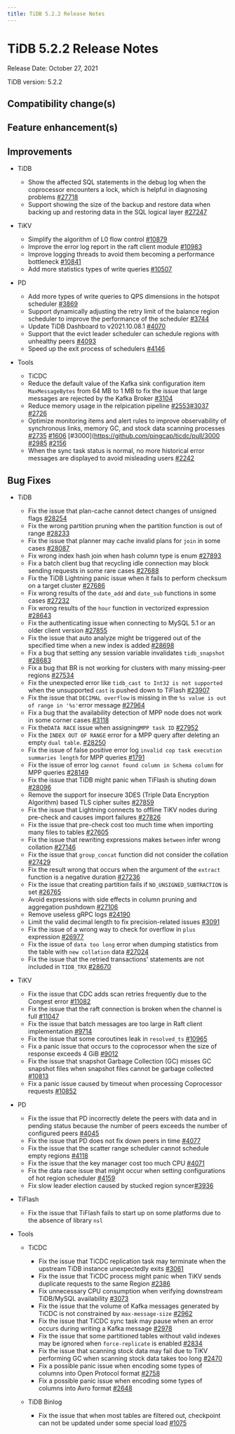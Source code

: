 ```yaml
---
title: TiDB 5.2.2 Release Notes
---
```


# TiDB 5.2.2 Release Notes

Release Date: October 27, 2021

TiDB version: 5.2.2

## Compatibility change(s)

## Feature enhancement(s)

## Improvements

+ TiDB

    - Show the affected SQL statements in the debug log when the coprocessor encounters a lock, which is helpful in diagnosing problems [#27718](https://github.com/pingcap/tidb/issues/27718)
    - Support showing the size of the backup and restore data when backing up and restoring data in the SQL logical layer [#27247](https://github.com/pingcap/tidb/issues/27247)

+ TiKV

    - Simplify the algorithm of L0 flow control [#10879](https://github.com/tikv/tikv/issues/10879)
    - Improve the error log report in the raft client module [#10983](https://github.com/tikv/tikv/pull/10983)
    - Improve logging threads to avoid them becoming a performance bottleneck [#10841](https://github.com/tikv/tikv/issues/10841)
    - Add more statistics types of write queries [#10507](https://github.com/tikv/tikv/issues/10507)

+ PD

    - Add more types of write queries to QPS dimensions in the hotspot scheduler [#3869](https://github.com/tikv/pd/issues/3869)
    - Support dynamically adjusting the retry limit of the balance region scheduler to improve the performance of the scheduler [#3744](https://github.com/tikv/pd/issues/3744)
    - Update TiDB Dashboard to v2021.10.08.1 [#4070](https://github.com/tikv/pd/pull/4070)
    - Support that the evict leader scheduler can schedule regions with unhealthy peers [#4093](https://github.com/tikv/pd/issues/4093) 
    - Speed up the exit process of schedulers [#4146](https://github.com/tikv/pd/issues/4146)

+ Tools

    + TiCDC
    - Reduce the default value of the Kafka sink configuration item `MaxMessageBytes` from 64 MB to 1 MB to fix the issue that large messages are rejected by the Kafka Broker [#3104](https://github.com/pingcap/ticdc/pull/3104)
    - Reduce memory usage in the relpication pipeline [#2553](https://github.com/pingcap/ticdc/issues/2553)[#3037](https://github.com/pingcap/ticdc/pull/3037) [#2726](https://github.com/pingcap/ticdc/pull/2726) 
    - Optimize monitoring items and alert rules to improve observability of synchronous links, memory GC, and stock data scanning processes [#2735](https://github.com/pingcap/ticdc/pull/2735) [#1606](https://github.com/pingcap/ticdc/issues/1606) [#3000](https://github.com/pingcap/ticdc/pull/3000 [#2985](https://github.com/pingcap/ticdc/issues/2985) [#2156](https://github.com/pingcap/ticdc/issues/2156)
    - When the sync task status is normal, no more historical error messages are displayed to avoid misleading users [#2242](https://github.com/pingcap/ticdc/issues/2242)
    
## Bug Fixes

+ TiDB

    - Fix the issue that plan-cache cannot detect changes of unsigned flags [#28254](https://github.com/pingcap/tidb/issues/28254)
    - Fix the wrong partition pruning when the partition function is out of range [#28233](https://github.com/pingcap/tidb/issues/28233)
    - Fix the issue that planner may cache invalid plans for `join` in some cases [#28087](https://github.com/pingcap/tidb/issues/28087)
    - Fix wrong index hash join when hash column type is enum [#27893](https://github.com/pingcap/tidb/issues/27893)
    - Fix a batch client bug that recycling idle connection may block sending requests in some rare cases [#27688](https://github.com/pingcap/tidb/pull/27688)
    - Fix the TiDB Lightning panic issue when it fails to perform checksum on a target cluster [#27686](https://github.com/pingcap/tidb/pull/27686)
    - Fix wrong results of the `date_add` and `date_sub` functions in some cases [#27232](https://github.com/pingcap/tidb/issues/27232)
    - Fix wrong results of the `hour` function in vectorized expression [#28643](https://github.com/pingcap/tidb/issues/28643)
    - Fix the authenticating issue when connecting to MySQL 5.1 or an older client version  [#27855](https://github.com/pingcap/tidb/issues/27855)
    - Fix the issue that auto analyze might be triggered out of the specified time when a new index is added [#28698](https://github.com/pingcap/tidb/issues/28698)
    - Fix a bug that setting any session variable invalidates `tidb_snapshot` [#28683](https://github.com/pingcap/tidb/pull/28683)
    - Fix a bug that BR is not working for clusters with many missing-peer regions [#27534](https://github.com/pingcap/tidb/issues/27534)
    - Fix  the unexpected error like `tidb_cast to Int32 is not supported` when the unsupported `cast` is pushed down to TiFlash [#23907](https://github.com/pingcap/tidb/issues/23907)
    - Fix the issue that `DECIMAL overflow` is missing in the `%s value is out of range in '%s'`error message  [#27964](https://github.com/pingcap/tidb/issues/27964)
    - Fix a bug that the availability detection of MPP node does not work in some corner cases [#3118](https://github.com/pingcap/tics/issues/3118)
    - Fix the`DATA RACE` issue when assigning`MPP task ID` [#27952](https://github.com/pingcap/tidb/issues/27952)
    - Fix the `INDEX OUT OF RANGE` error for a MPP query after deleting an empty `dual table`. [#28250](https://github.com/pingcap/tidb/issues/28250)
    - Fix the issue of false positive error log `invalid cop task execution summaries length` for MPP queries [#1791](https://github.com/pingcap/tics/issues/1791)
    - Fix the issue of error log `cannot found column in Schema column` for MPP queries [#28149](https://github.com/pingcap/tidb/pull/28149)
    - Fix the issue that TiDB might panic when TiFlash is shuting down [#28096](https://github.com/pingcap/tidb/issues/28096)
    - Remove the support for insecure 3DES (Triple Data Encryption Algorithm) based TLS cipher suites [#27859](https://github.com/pingcap/tidb/pull/27859)
    - Fix the issue that Lightning connects to offline TiKV nodes during pre-check and causes import failures [#27826](https://github.com/pingcap/tidb/pull/27826)
    - Fix the issue that pre-check cost too much time when importing many files to tables [#27605](https://github.com/pingcap/tidb/issues/27605)
    - Fix the issue that rewriting expressions makes `between` infer wrong collation [#27146](https://github.com/pingcap/tidb/issues/27146)
    - Fix the issue that `group_concat` function did not consider the collation [#27429](https://github.com/pingcap/tidb/issues/27429)
    - Fix the result wrong that occurs when the argument of the `extract` function is a negative duration [#27236](https://github.com/pingcap/tidb/issues/27236)
    - Fix the issue that creating partition fails if `NO_UNSIGNED_SUBTRACTION` is set [#26765](https://github.com/pingcap/tidb/issues/26765)
    - Avoid expressions with side effects in column pruning and aggregation pushdown [#27106](https://github.com/pingcap/tidb/issues/27106)
    - Remove useless gRPC logs [#24190](https://github.com/pingcap/tidb/issues/24190)
    - Limit the valid decimal length to fix precision-related issues [#3091](https://github.com/pingcap/tics/issues/3091)
    - Fix the issue of a wrong way to check for overflow in `plus` expression [#26977](https://github.com/pingcap/tidb/issues/26977)
    - Fix the issue of `data too long` error when dumping statistics from the table with `new collation` data [#27024](https://github.com/pingcap/tidb/issues/27024)
    - Fix the issue that the retried transactions' statements are not included in `TIDB_TRX` [#28670](https://github.com/pingcap/tidb/pull/28670)

+ TiKV

    - Fix the issue that CDC adds scan retries frequently due to the Congest error [#11082](https://github.com/tikv/tikv/issues/11082)
    - Fix the issue that the raft connection is broken when the channel is full [#11047](https://github.com/tikv/tikv/issues/11047)
    - Fix the issue that batch messages are too large in Raft client implementation [#9714](https://github.com/tikv/tikv/issues/9714)
    - Fix the issue that some coroutines leak in `resolved_ts` [#10965](https://github.com/tikv/tikv/issues/10965)
    - Fix a panic issue that occurs to the coprocessor when the size of response exceeds 4 GiB [#9012](https://github.com/tikv/tikv/issues/9012)
     - Fix the issue that snapshot Garbage Collection (GC) misses GC snapshot files when snapshot files cannot be garbage collected [#10813](https://github.com/tikv/tikv/issues/10813)
     - Fix a panic issue caused by timeout when processing Coprocessor requests [#10852](https://github.com/tikv/tikv/issues/10852)

+ PD

    - Fix the issue that PD incorrectly delete the peers with data and in pending status because the number of peers exceeds the number of configured peers [#4045](https://github.com/tikv/pd/issues/4045)
    - Fix the issue that PD does not fix down peers in time [#4077](https://github.com/tikv/pd/issues/4077)
    - Fix the issue that the scatter range scheduler cannot schedule empty regions [#4118](https://github.com/tikv/pd/pull/4118)
    - Fix the issue that the key manager cost too much CPU [#4071](https://github.com/tikv/pd/issues/4071)
    - Fix the data race issue that might occur when setting configurations of hot region scheduler [#4159](https://github.com/tikv/pd/issues/4159)
   - Fix slow leader election caused by stucked region syncer[#3936](https://github.com/tikv/pd/issues/3936)

+ TiFlash

    - Fix the issue that TiFlash fails to start up on some platforms due to the absence of library `nsl`

+ Tools

    + TiCDC
        - Fix the issue that TiCDC replication task may terminate when the upstream TiDB instance unexpectedly exits [#3061](https://github.com/pingcap/ticdc/issues/3061)
        - Fix the issue that TiCDC process might panic when TiKV sends duplicate requests to the same Region [#2386](https://github.com/pingcap/ticdc/issues/2386)
        - Fix unnecessary CPU consumption when verifying downstream TiDB/MySQL availability [#3073](https://github.com/pingcap/ticdc/issues/3073)
        - Fix the issue that the volume of Kafka messages generated by TiCDC is not constrained by `max-message-size` [#2962](https://github.com/pingcap/ticdc/issues/2962)
        - Fix the issue that TiCDC sync task may pause when an error occurs during writing a Kafka message [#2978](https://github.com/pingcap/ticdc/issues/2978)
        - Fix the issue that some partitioned tables without valid indexes may be ignored when `force-replicate` is enabled [#2834](https://github.com/pingcap/ticdc/issues/2834)
        - Fix the issue that scanning stock data may fail due to TiKV performing GC when scanning stock data takes too long [#2470](https://github.com/pingcap/ticdc/issues/2470)
        - Fix a possible panic issue when encoding some types of columns into Open Protocol format [#2758](https://github.com/pingcap/ticdc/issues/2758)
        - Fix a possible panic issue when encoding some types of columns into Avro format [#2648](https://github.com/pingcap/ticdc/issues/2648)

    + TiDB Binlog

       - Fix the issue that when most tables are filtered out, checkpoint can not be updated under some special load [#1075](https://github.com/pingcap/tidb-binlog/pull/1075)
